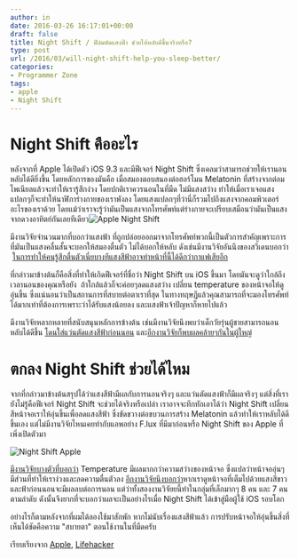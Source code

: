 ```yaml
---
author: in
date: 2016-03-26 16:17:01+00:00
draft: false
title: Night Shift / ฟิล์มตัดแสงฟ้า ช่วยให้หลับดีขึ้นจริงหรือ?
type: post
url: /2016/03/will-night-shift-help-you-sleep-better/
categories:
- Programmer Zone
tags:
- apple
- Night Shift
---
```


# Night Shift คืออะไร


หลังจากที่ Apple ได้เปิดตัว iOS 9.3 และมีฟีเจอร์ Night Shift ซึ่งเคลมว่าสามารถช่วยให้เรานอนหลับได้ดียิ่งขึ้น โดยหลักการของมันคือ เมื่อสมองตอบสนองต่อฮอร์โมน Melatonin ที่สร้างจากต่อมไพเนียลแล้วจะทำให้เรารู้สึกง่วง โดยปกติเราควรนอนในที่มืด ไม่มีแสงสว่าง ทำให้เมื่อเราเจอแสงแปลกๆก็จะทำให้นาฬิการ่างกายของเราพังลง โดยแสงแปลกๆที่ว่านี่ก็รวมไปถึงแสงจากคอมพิวเตอร์อะไรของเราด้วย โดยแม้ว่าเราจะรู้ว่ามันเป็นแสงจากโทรศัพท์แต่ร่างกายจะเปรียบเสมือนว่ามันเป็นแสงจากดวงอาทิตย์กันเลยทีเดียว![Apple Night Shift](https://www.innnblog.com/wp-content/uploads/2016/03/blr_hero_large-1024x460.jpg)


<!-- more -->

มีงานวิจัยจำนวนมากที่บอกว่าแสงฟ้า ที่ถูกปล่อยออกมาจากโทรศัพท์พวกนี้เป็นตัวการสำคัญเพราะการที่มันเป็นแสงคลื่นสั้นจะบอกให้สมองตื่นตัว ไม่ได้บอกให้หลับ ดังเช่นมีงานวิจัยอันนึงของสวีเดนบอกว่า  [ในการทำให้คนรู้สึกตื่นตัวเนี่ยบางทีแสงสีฟ้าอาจทำหน้าที่นี้ได้ดีกว่ากาแฟเสียอีก](http://lifehacker.com/blue-light-may-be-better-than-coffee-for-boosting-brain-1472598981)

ที่กล่าวมาข้างต้นก็คือสิ่งที่ทำให้เกิดฟีเจอร์ที่ชื่อว่า Night Shift บน iOS ขึ้นมา โดยมันจะดูว่าใกล้ถึงเวลานอนของคุณหรือยัง  ถ้าใกล้แล้วก็จะค่อยๆลดแสงสว่าง เปลี่ยน temperature ของหน้าจอให้ดูอุ่นขึ้น ซึ่งแน่นอนว่าเป็นสถานการที่สบายต่อตาเราที่สุด ในทางทฤษฏีแล้วคุณสามารถที่จะมองโทรศัพท์ได้มากเท่าที่ต้องการเพราะว่าได้รับแสงน้อยลง และแสงฟ้าเจ้าปัญหาก็หายไปแล้ว

มีงานวิจัยหลากหลายที่สนับสนุนหลักการข้างต้น เช่นมีงานวิจัยนึงพบว่าเด็กวัยรุ่นผู้ชายสามารถนอนหลับได้ดีขึ้น [โดนใส่แว่นตัดแสงสีฟ้าก่อนนอน](http://www.jahonline.org/article/S1054-139X%2814%2900324-3/fulltext) และ[อีกงานวิจัยก็พบผลคล้ายๆกันในผู้ใหญ่](http://www.ncbi.nlm.nih.gov/pubmed/20030543)


# ตกลง Night Shift ช่วยได้ไหม


จากที่กล่าวมาข้างต้นสรุปได้ว่าแสงสีฟ้ามีผลกับการนอนจริงๆ และแว่นตัดแสงฟ้าก็มีผลจริงๆ แต่สิ่งที่เรายังไม่รู้คือฟีเจอร์ Night Shift จะช่วยได้จริงหรือเปล่า เราอาจจะทึกทักเอาได้ว่า Night Shift เปลี่ยนสีหน้าจอเราให้อุ่นขึ้นเพื่อลดแสงสีฟ้า ซึ่งขัดขวางต่อขบวนการสร้าง Melatonin แล้วทำให้เราหลับได้ดีขึ้นเอง แต่ไม่มีงานวิจัยไหนเคยทำกับแอพอย่าง F.lux ที่มีมาก่อนหรือ Night Shift ของ Apple ที่เพิ่งเปิดตัวมา

![Night Shift Apple](https://www.innnblog.com/wp-content/uploads/2016/03/Screen-Shot-2559-03-26-at-22.28.49-1-1024x496.jpg)


[มีงานวิจัยบางตัวที่บอกว่า](http://www.ncbi.nlm.nih.gov/pubmed/10510514) Temperature มีผลมากกว่าความสว่างของหน้าจอ ซึ่งแปลว่าหน้าจออุ่นๆ มีส่วนที่ทำให้เราง่วงและลดความตื่นตัวลง [อีกงานวิจัยนึงบอกว่า](http://www.ncbi.nlm.nih.gov/pubmed/15840951)หากเราดูหน้าจอที่เต็มไปด้วยแสงสีขาวและฟ้าก่อนนอนจะมีผลลบต่อการนอน แต่ว่าทั้งสองงานวิจัยยนี้ทำในกลุ่มที่เล็กมากๆ 8 คน และ 7 คนตามลำดับ ดังนั้นจึงยากที่จะบอกว่าผลจะเป็นอย่างไรเมื่อ Night Shift ได้เข้าสู่มือผู้ใช้ iOS รอบโลก

อย่างไรก็ตามหลังจากที่ผมได้ลองใช้มาสักพัก หากไม่นับเรื่องแสงสีฟ้าแล้ว การปรับหน้าจอให้อุ่นขึ้นสิ่งที่เห็นได้ชัดคือความ "สบายตา" ตอนใช้งานในที่มืดครับ

เรียบเรียงจาก [Apple](http://www.apple.com/ios/preview/), [Lifehacker](http://lifehacker.com/will-night-modes-on-my-smartphone-or-tablet-actually-1766261703?utm_campaign=socialflow_lifehacker_facebook&utm_source=lifehacker_facebook&utm_medium=socialflow)
